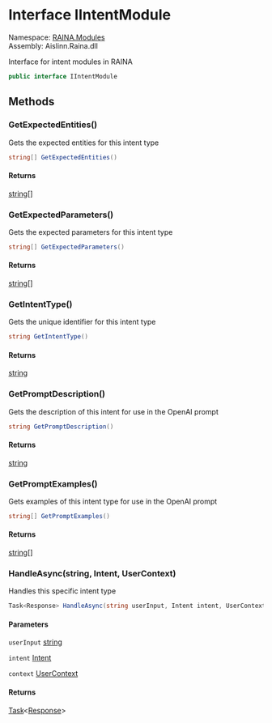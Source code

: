 # <a id="RAINA_Modules_IIntentModule"></a> Interface IIntentModule

Namespace: [RAINA.Modules](RAINA.Modules.md)  
Assembly: Aislinn.Raina.dll  

Interface for intent modules in RAINA

```csharp
public interface IIntentModule
```

## Methods

### <a id="RAINA_Modules_IIntentModule_GetExpectedEntities"></a> GetExpectedEntities\(\)

Gets the expected entities for this intent type

```csharp
string[] GetExpectedEntities()
```

#### Returns

 [string](https://learn.microsoft.com/dotnet/api/system.string)\[\]

### <a id="RAINA_Modules_IIntentModule_GetExpectedParameters"></a> GetExpectedParameters\(\)

Gets the expected parameters for this intent type

```csharp
string[] GetExpectedParameters()
```

#### Returns

 [string](https://learn.microsoft.com/dotnet/api/system.string)\[\]

### <a id="RAINA_Modules_IIntentModule_GetIntentType"></a> GetIntentType\(\)

Gets the unique identifier for this intent type

```csharp
string GetIntentType()
```

#### Returns

 [string](https://learn.microsoft.com/dotnet/api/system.string)

### <a id="RAINA_Modules_IIntentModule_GetPromptDescription"></a> GetPromptDescription\(\)

Gets the description of this intent for use in the OpenAI prompt

```csharp
string GetPromptDescription()
```

#### Returns

 [string](https://learn.microsoft.com/dotnet/api/system.string)

### <a id="RAINA_Modules_IIntentModule_GetPromptExamples"></a> GetPromptExamples\(\)

Gets examples of this intent type for use in the OpenAI prompt

```csharp
string[] GetPromptExamples()
```

#### Returns

 [string](https://learn.microsoft.com/dotnet/api/system.string)\[\]

### <a id="RAINA_Modules_IIntentModule_HandleAsync_System_String_RAINA_Intent_RAINA_Services_UserContext_"></a> HandleAsync\(string, Intent, UserContext\)

Handles this specific intent type

```csharp
Task<Response> HandleAsync(string userInput, Intent intent, UserContext context)
```

#### Parameters

`userInput` [string](https://learn.microsoft.com/dotnet/api/system.string)

`intent` [Intent](RAINA.Intent.md)

`context` [UserContext](RAINA.Services.UserContext.md)

#### Returns

 [Task](https://learn.microsoft.com/dotnet/api/system.threading.tasks.task\-1)<[Response](RAINA.Services.Response.md)\>

